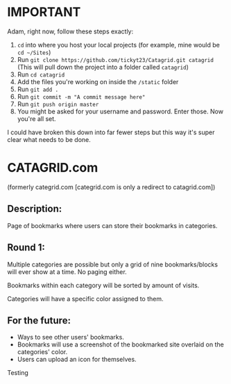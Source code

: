 # IMPORTANT

Adam, right now, follow these steps exactly:

1. `cd` into where you host your local projects (for example, mine would be `cd ~/Sites`)
2. Run `git clone https://github.com/tickyt23/Catagrid.git catagrid` (This will pull down the project into a folder called `catagrid`)
3. Run `cd catagrid`
4. Add the files you're working on inside the `/static` folder
5. Run `git add .`
6. Run `git commit -m "A commit message here"`
7. Run `git push origin master`
8. You might be asked for your username and password. Enter those. Now you're all set.

I could have broken this down into far fewer steps but this way it's super clear what needs to be done.

# CATAGRID.com

(formerly categrid.com [categrid.com is only a redirect to catagrid.com]) 


## Description:

Page of bookmarks where users can store their bookmarks in categories. 


## Round 1: 

Multiple categories are possible but only a grid of nine bookmarks/blocks will ever show at a time. No paging either. 

Bookmarks within each category will be sorted by amount of visits. 

Categories will have a specific color assigned to them.



## For the future:

* Ways to see other users' bookmarks.
* Bookmarks will use a screenshot of the bookmarked site overlaid on the categories' color. 
* Users can upload an icon for themselves. 

Testing
